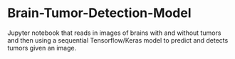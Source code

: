 # Brain-Tumor-Detection-Model
Jupyter notebook that reads in images of brains with and without tumors and then using a sequential Tensorflow/Keras model to predict and detects tumors given an image. 
